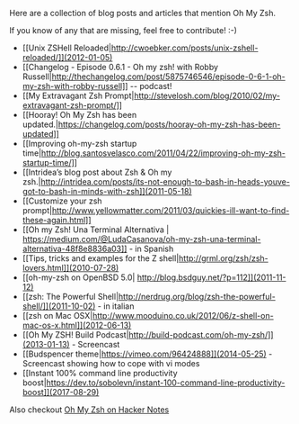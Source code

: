 Here are a collection of blog posts and articles that mention Oh My Zsh.

If you know of any that are missing, feel free to contribute! :-)

- [[Unix ZSHell Reloaded|http://cwoebker.com/posts/unix-zshell-reloaded/]](2012-01-05)
- [[Changelog - Episode 0.6.1 - Oh my zsh! with Robby Russell|http://thechangelog.com/post/5875746546/episode-0-6-1-oh-my-zsh-with-robby-russell]] -- podcast!
- [[My Extravagant Zsh Prompt|http://stevelosh.com/blog/2010/02/my-extravagant-zsh-prompt/]]
- [[Hooray! Oh My Zsh has been updated.|https://changelog.com/posts/hooray-oh-my-zsh-has-been-updated]]
- [[Improving oh-my-zsh startup time|http://blog.santosvelasco.com/2011/04/22/improving-oh-my-zsh-startup-time/]]
- [[Intridea’s blog post about Zsh & Oh my zsh.|http://intridea.com/posts/its-not-enough-to-bash-in-heads-youve-got-to-bash-in-minds-with-zsh]](2011-05-18)
- [[Customize your zsh prompt|http://www.yellowmatter.com/2011/03/quickies-ill-want-to-find-these-again.html]]
- [[Oh my Zsh! Una Terminal Alternativa | https://medium.com/@LudaCasanova/oh-my-zsh-una-terminal-alternativa-48f8e8836a03]] - in Spanish
- [[Tips, tricks and examples for the Z shell|http://grml.org/zsh/zsh-lovers.html]](2010-07-28)
- [[oh-my-zsh on OpenBSD 5.0| http://blog.bsdguy.net/?p=112]](2011-11-12)
- [[zsh: The Powerful Shell|http://nerdrug.org/blog/zsh-the-powerful-shell/]](2011-10-02) - in italian
- [[zsh on Mac OSX|http://www.mooduino.co.uk/2012/06/z-shell-on-mac-os-x.html]](2012-06-13)
- [[Oh My ZSH! Build Podcast|http://build-podcast.com/oh-my-zsh/]](2013-01-13) - Screencast
- [[Budspencer theme|https://vimeo.com/96424888]](2014-05-25) - Screencast showing how to cope with vi modes
- [[Instant 100% command line productivity boost|https://dev.to/sobolevn/instant-100-command-line-productivity-boost]](2017-08-29)

Also checkout [Oh My Zsh on Hacker Notes](http://thehackernotes.com/robbyrussell/oh-my-zsh)

